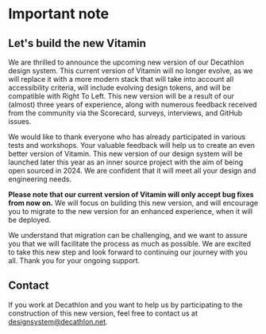 # Important note

## Let's build the new Vitamin

We are thrilled to announce the upcoming new version of our Decathlon design system. This current version of Vitamin will no longer evolve, as we will replace it with a more modern stack that will take into account all accessibility criteria, will include evolving design tokens, and will be compatible with Right To Left. This new version will be a result of our (almost) three years of experience, along with numerous feedback received from the community via the Scorecard, surveys, interviews, and GitHub issues.

We would like to thank everyone who has already participated in various tests and workshops. Your valuable feedback will help us to create an even better version of Vitamin. This new version of our design system will be launched later this year as an inner source project with the aim of being open sourced in 2024. We are confident that it will meet all your design and engineering needs.

**Please note that our current version of Vitamin will only accept bug fixes from now on.** We will focus on building this new version, and will encourage you to migrate to the new version for an enhanced experience, when it will be deployed.

We understand that migration can be challenging, and we want to assure you that we will facilitate the process as much as possible. We are excited to take this new step and look forward to continuing our journey with you all. Thank you for your ongoing support.

## Contact

If you work at Decathlon and you want to help us by participating to the construction of this new version, feel free to contact us at <designsystem@decathlon.net>.
